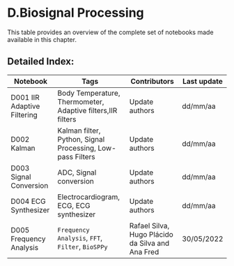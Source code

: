 # D.Biosignal Processing 
 This table provides an overview of the complete set of notebooks made available in this chapter. 

 ## Detailed Index:  
Notebook  | Tags | Contributors | Last update 
---  | --- | --- | --- 
D001 IIR Adaptive Filtering | Body Temperature, Thermometer, Adaptive filters,IIR filters| Update authors| dd/mm/aa|
D002 Kalman | Kalman filter, Python, Signal Processing, Low-pass Filters| Update authors| dd/mm/aa|
D003 Signal Conversion | ADC, Signal conversion| Update authors| dd/mm/aa|
D004 ECG Synthesizer | Electrocardiogram,  ECG, ECG synthesizer| Update authors| dd/mm/aa|
D005 Frequency Analysis | `Frequency Analysis`, `FFT`, `Filter`, `BioSPPy`| Rafael Silva, Hugo Plácido da Silva and Ana Fred| 30/05/2022|
